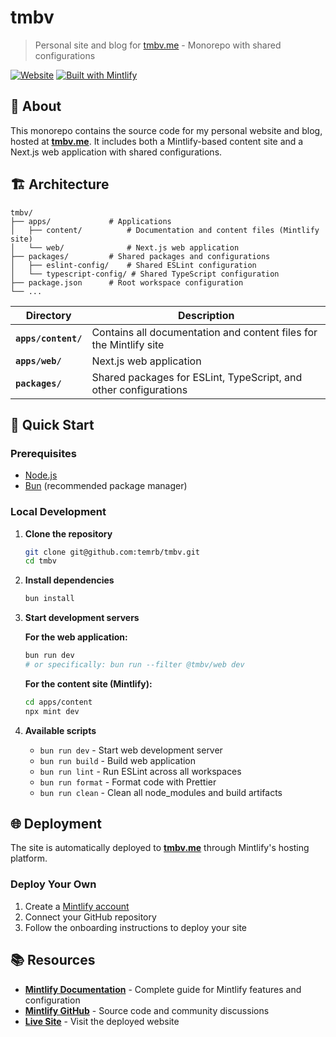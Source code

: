 # tmbv

> Personal site and blog for [tmbv.me](https://www.tmbv.me/) - Monorepo with shared configurations

[![Website](https://img.shields.io/website?url=https%3A%2F%2Ftmbv.me)](https://tmbv.me)
[![Built with Mintlify](https://img.shields.io/badge/Built%20with-Mintlify-blue)](https://mintlify.com)

## 📖 About

This monorepo contains the source code for my personal website and blog, hosted at **[tmbv.me](https://www.tmbv.me/)**. It includes both a Mintlify-based content site and a Next.js web application with shared configurations.

## 🏗️ Architecture

```text
tmbv/
├── apps/             # Applications
│   ├── content/          # Documentation and content files (Mintlify site)
│   └── web/              # Next.js web application
├── packages/         # Shared packages and configurations
│   ├── eslint-config/    # Shared ESLint configuration
│   └── typescript-config/ # Shared TypeScript configuration
├── package.json      # Root workspace configuration
└── ...
```

| Directory           | Description                                                        |
| ------------------- | ------------------------------------------------------------------ |
| **`apps/content/`** | Contains all documentation and content files for the Mintlify site |
| **`apps/web/`**     | Next.js web application                                            |
| **`packages/`**     | Shared packages for ESLint, TypeScript, and other configurations   |

## 🚀 Quick Start

### Prerequisites

- [Node.js](https://nodejs.org/)
- [Bun](https://bun.sh/) (recommended package manager)

### Local Development

1. **Clone the repository**

    ```bash
    git clone git@github.com:temrb/tmbv.git
    cd tmbv
    ```

2. **Install dependencies**

    ```bash
    bun install
    ```

3. **Start development servers**

    **For the web application:**

    ```bash
    bun run dev
    # or specifically: bun run --filter @tmbv/web dev
    ```

    **For the content site (Mintlify):**

    ```bash
    cd apps/content
    npx mint dev
    ```

4. **Available scripts**
    - `bun run dev` - Start web development server
    - `bun run build` - Build web application
    - `bun run lint` - Run ESLint across all workspaces
    - `bun run format` - Format code with Prettier
    - `bun run clean` - Clean all node_modules and build artifacts

## 🌐 Deployment

The site is automatically deployed to **[tmbv.me](https://www.tmbv.me/)** through Mintlify's hosting platform.

### Deploy Your Own

1. Create a [Mintlify account](https://mintlify.com/)
2. Connect your GitHub repository
3. Follow the onboarding instructions to deploy your site

## 📚 Resources

- **[Mintlify Documentation](https://mintlify.com/docs)** - Complete guide for Mintlify features and configuration
- **[Mintlify GitHub](https://github.com/mintlify/mint)** - Source code and community discussions
- **[Live Site](https://tmbv.me)** - Visit the deployed website
